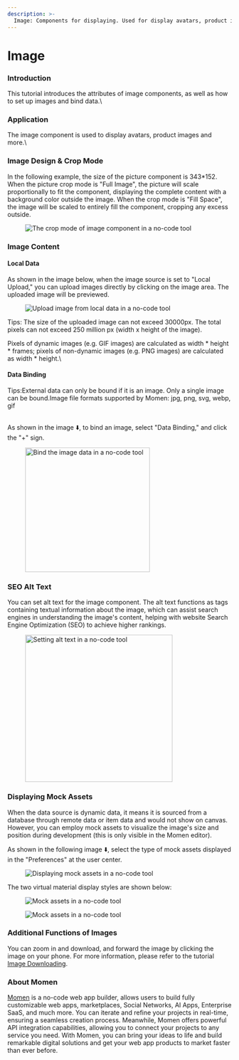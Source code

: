 ```yaml
---
description: >-
  Image: Components for displaying. Used for display avatars, product images and other scenarios that require displaying images.
---
```


# Image

### Introduction

This tutorial introduces the attributes of image components, as well as how to set up images and bind data.\


### Application

The image component is used to display avatars, product images and more.\


### Image Design & Crop Mode

In the following example, the size of the picture component is 343\*152. When the picture crop mode is "Full Image", the picture will scale proportionally to fit the component, displaying the complete content with a background color outside the image. When the crop mode is "Fill Space", the image will be scaled to entirely fill the component, cropping any excess outside.

<figure><img src="../.gitbook/assets/1 (8).gif" alt="The crop mode of image component in a no-code tool"><figcaption></figcaption></figure>

### Image Content

#### Local Data

As shown in the image below, when the image source is set to "Local Upload," you can upload images directly by clicking on the image area. The uploaded image will be previewed.

<figure><img src="../.gitbook/assets/2 (48).png" alt="Upload image from local data in a no-code tool"><figcaption></figcaption></figure>

Tips: The size of the uploaded image can not exceed 30000px. The total pixels can not exceed 250 million px (width x height of the image).

Pixels of dynamic images (e.g. GIF images) are calculated as width \* height \* frames; pixels of non-dynamic images (e.g. PNG images) are calculated as width \* height.\


#### Data Binding

Tips:External data can only be bound if it is an image. Only a single image can be bound.Image file formats supported by Momen: jpg, png, svg, webp, gif

\
As shown in the image ⬇️, to bind an image, select "Data Binding," and click the "+" sign.

<figure><img src="../.gitbook/assets/3 (47).png" alt="Bind the image data in a no-code tool" width="280"><figcaption></figcaption></figure>

### SEO Alt Text

You can set alt text for the image component. The alt text functions as tags containing textual information about the image, which can assist search engines in understanding the image's content, helping with website Search Engine Optimization (SEO) to achieve higher rankings.

<figure><img src="../.gitbook/assets/4 (43).png" alt="Setting alt text in a no-code tool" width="331"><figcaption></figcaption></figure>

### Displaying Mock Assets

When the data source is dynamic data, it means it is sourced from a database through remote data or item data and would not show on canvas. However, you can employ mock assets to visualize the image's size and position during development (this is only visible in the Momen editor).&#x20;

As shown in the following image ⬇️, select the type of mock assets displayed in the "Preferences" at the user center.

<figure><img src="../.gitbook/assets/5 (35).png" alt="Displaying mock assets in a no-code tool"><figcaption></figcaption></figure>

The two virtual material display styles are shown below:

<figure><img src="../.gitbook/assets/6 (1).jpeg" alt="Mock assets in a no-code tool"><figcaption></figcaption></figure>

<figure><img src="../.gitbook/assets/7 (1).jpeg" alt="Mock assets in a no-code tool"><figcaption></figcaption></figure>

### Additional Functions of Images

You can zoom in and download, and forward the image by clicking the image on your phone. For more information, please refer to the tutorial [Image Downloading](broken-reference).



### About Momen

[Momen](https://momen.app/?channel=blog-about) is a no-code web app builder, allows users to build fully customizable web apps, marketplaces, Social Networks, AI Apps, Enterprise SaaS, and much more. You can iterate and refine your projects in real-time, ensuring a seamless creation process. Meanwhile, Momen offers powerful API integration capabilities, allowing you to connect your projects to any service you need. With Momen, you can bring your ideas to life and build remarkable digital solutions and get your web app products to market faster than ever before.

